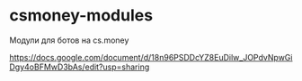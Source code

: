 # csmoney-modules
Модули для ботов на cs.money

https://docs.google.com/document/d/18n96PSDDcYZ8EuDilw_JOPdvNpwGiDgy4oBFMwD3bAs/edit?usp=sharing
